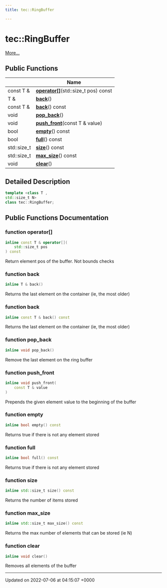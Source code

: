 ```yaml
---
title: tec::RingBuffer

---
```


# tec::RingBuffer



 [More...](#detailed-description)

## Public Functions

|                | Name           |
| -------------- | -------------- |
| const T & | **[operator[]](/engine/Classes/classtec_1_1_ring_buffer/#function-operator[])**(std::size_t pos) const |
| T & | **[back](/engine/Classes/classtec_1_1_ring_buffer/#function-back)**() |
| const T & | **[back](/engine/Classes/classtec_1_1_ring_buffer/#function-back)**() const |
| void | **[pop_back](/engine/Classes/classtec_1_1_ring_buffer/#function-pop-back)**() |
| void | **[push_front](/engine/Classes/classtec_1_1_ring_buffer/#function-push-front)**(const T & value) |
| bool | **[empty](/engine/Classes/classtec_1_1_ring_buffer/#function-empty)**() const |
| bool | **[full](/engine/Classes/classtec_1_1_ring_buffer/#function-full)**() const |
| std::size_t | **[size](/engine/Classes/classtec_1_1_ring_buffer/#function-size)**() const |
| std::size_t | **[max_size](/engine/Classes/classtec_1_1_ring_buffer/#function-max-size)**() const |
| void | **[clear](/engine/Classes/classtec_1_1_ring_buffer/#function-clear)**() |

## Detailed Description

```cpp
template <class T ,
std::size_t N>
class tec::RingBuffer;
```

## Public Functions Documentation

### function operator[]

```cpp
inline const T & operator[](
    std::size_t pos
) const
```


Return element pos of the buffer. Not bounds checks 


### function back

```cpp
inline T & back()
```


Returns the last element on the container (ie, the most older) 


### function back

```cpp
inline const T & back() const
```


Returns the last element on the container (ie, the most older) 


### function pop_back

```cpp
inline void pop_back()
```


Remove the last element on the ring buffer 


### function push_front

```cpp
inline void push_front(
    const T & value
)
```


Prepends the given element value to the beginning of the buffer 


### function empty

```cpp
inline bool empty() const
```


Returns true if there is not any element stored 


### function full

```cpp
inline bool full() const
```


Returns true if there is not any element stored 


### function size

```cpp
inline std::size_t size() const
```


Returns the number of items stored 


### function max_size

```cpp
inline std::size_t max_size() const
```


Returns the max number of elements that can be stored (ie N) 


### function clear

```cpp
inline void clear()
```


Removes all elements of the buffer 


-------------------------------

Updated on 2022-07-06 at 04:15:07 +0000